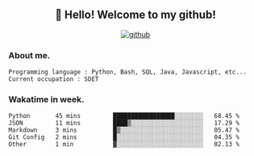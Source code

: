 <h2 align="center">👋 Hello! Welcome to my github! </h2>
<p align="center">
  <a href="https://github.com/usergwen"><img src="https://img.shields.io/badge/GitHub-24292e" alt="github"></a>
</p>

### About me.

```Plain Text
Programming language : Python, Bash, SQL, Java, Javascript, etc...
Current occupation : SDET
```
### Wakatime in week.

<!--START_SECTION:waka-->
```text
Python       45 mins         █████████████████░░░░░░░░   68.45 % 
JSON         11 mins         ████▒░░░░░░░░░░░░░░░░░░░░   17.29 % 
Markdown     3 mins          █▒░░░░░░░░░░░░░░░░░░░░░░░   05.47 % 
Git Config   2 mins          █░░░░░░░░░░░░░░░░░░░░░░░░   04.35 % 
Other        1 min           ▓░░░░░░░░░░░░░░░░░░░░░░░░   02.13 % 
```
<!--END_SECTION:waka-->
